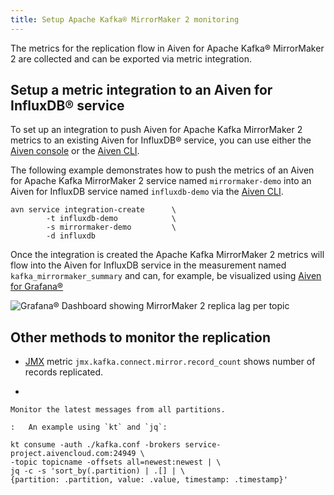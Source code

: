 ```yaml
---
title: Setup Apache Kafka® MirrorMaker 2 monitoring
---
```


The metrics for the replication flow in Aiven for Apache Kafka®
MirrorMaker 2 are collected and can be exported via metric integration.

## Setup a metric integration to an Aiven for InfluxDB® service

To set up an integration to push Aiven for Apache Kafka MirrorMaker 2
metrics to an existing Aiven for InfluxDB® service, you can use either
the [Aiven console](https://console.aiven.io/) or the
[Aiven CLI](/docs/tools/cli/service/integration#avn_service_integration_create).

The following example demonstrates how to push the metrics of an Aiven
for Apache Kafka MirrorMaker 2 service named `mirrormaker-demo` into an
Aiven for InfluxDB service named `influxdb-demo` via the
[Aiven CLI](/docs/tools/cli/service/integration#avn_service_integration_create).

``` 
avn service integration-create      \
        -t influxdb-demo            \
        -s mirrormaker-demo         \
        -d influxdb
```

Once the integration is created the Apache Kafka MirrorMaker 2 metrics
will flow into the Aiven for InfluxDB service in the measurement named
`kafka_mirrormaker_summary` and can, for example, be visualized using
[Aiven for Grafana®](/docs/products/grafana)

![Grafana® Dashboard showing MirrorMaker 2 replica lag per topic](/images/products/kafka/kafka-mirrormaker/grafana-mirrormaker2-lag.png)

## Other methods to monitor the replication

-   [JMX](/docs/platform/howto/integrations/access-jmx-metrics-jolokia) metric `jmx.kafka.connect.mirror.record_count` shows
    number of records replicated.

-   

    Monitor the latest messages from all partitions.

    :   An example using `kt` and `jq`:

``` 
kt consume -auth ./kafka.conf -brokers service-project.aivencloud.com:24949 \
-topic topicname -offsets all=newest:newest | \
jq -c -s 'sort_by(.partition) | .[] | \
{partition: .partition, value: .value, timestamp: .timestamp}'
```
